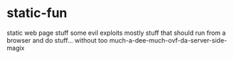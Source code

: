 # static-fun

static web page stuff
some evil exploits
mostly stuff that should run from a browser and do stuff... without too much-a-dee-much-ovf-da-server-side-magix
